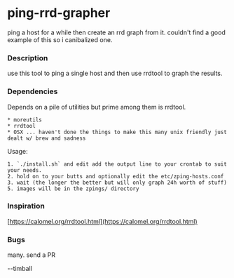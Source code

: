 # ping-rrd-grapher
ping a host for a while then create an rrd graph from it. couldn't find a good example of this so i canibalized one.

### Description 
use this tool to ping a single host and then use rrdtool to graph the results.

### Dependencies
Depends on a pile of utilities but prime among them is rrdtool. 

    * moreutils
    * rrdtool
    * OSX ... haven't done the things to make this many unix friendly just dealt w/ brew and sadness

Usage:
    
    1. `./install.sh` and edit add the output line to your crontab to suit your needs.
    2. hold on to your butts and optionally edit the etc/zping-hosts.conf
    3. wait (the longer the better but will only graph 24h worth of stuff) 
    5. images will be in the zpings/ directory

### Inspiration
[https://calomel.org/rrdtool.html](https://calomel.org/rrdtool.html)

### Bugs
many. send a PR

--timball
